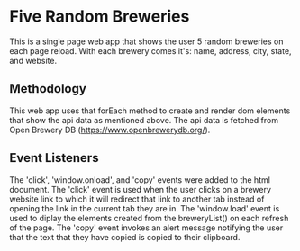 # Five Random Breweries 

This is a single page web app that shows the user 5 random breweries on each page reload. With each brewery comes it's: name, address, city, state, and website.

## Methodology

This web app uses that forEach method to create and render dom elements that show the api data as mentioned above. The api data is fetched from Open Brewery DB (https://www.openbrewerydb.org/).

## Event Listeners 

The 'click', 'window.onload', and 'copy' events were added to the html document. The 'click' event is used when the user clicks on a brewery website link to which it will redirect that link to another tab instead of opening the link in the current tab they are in. The 'window.load' event is used to diplay the elements created from the breweryList() on each refresh of the page. The 'copy' event invokes an alert message notifying the user that the text that they have copied is copied to their clipboard.